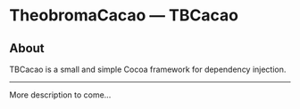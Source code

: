 # TheobromaCacao — TBCacao

## About

TBCacao is a small and simple Cocoa framework for dependency injection.

- - -

More description to come...

